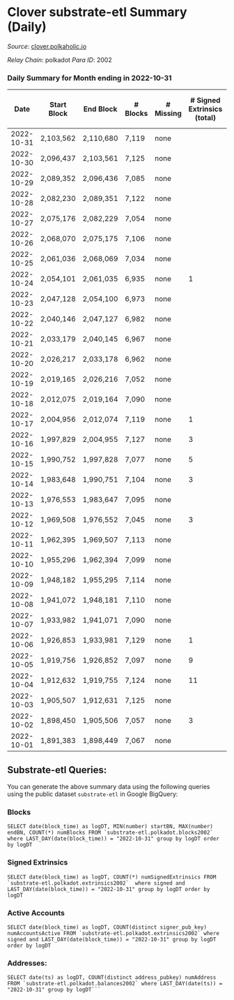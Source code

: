 # Clover substrate-etl Summary (Daily)

_Source_: [clover.polkaholic.io](https://clover.polkaholic.io)

*Relay Chain*: polkadot
*Para ID*: 2002



### Daily Summary for Month ending in 2022-10-31


| Date | Start Block | End Block | # Blocks | # Missing | # Signed Extrinsics (total) | # Active Accounts | # Addresses with Balances | # Events | # Transfers | # XCM Transfers In | # XCM Transfers Out |
| ---- | ----------- | --------- | -------- | --------- | --------------------------- | ----------------- | ------------------------- | -------- | ----------- | ------------------ | ------------------- |
| 2022-10-31 | 2,103,562 | 2,110,680 | 7,119 | none  |  |  | 3,797 | 16,145 | 20 ($2,558.22) |   |   |
| 2022-10-30 | 2,096,437 | 2,103,561 | 7,125 | none  |  |  |  | 16,417 | 30 ($3,999.72) |   |   |
| 2022-10-29 | 2,089,352 | 2,096,436 | 7,085 | none  |  |  |  | 16,139 | 33 ($8,333.73) |   |   |
| 2022-10-28 | 2,082,230 | 2,089,351 | 7,122 | none  |  |  |  | 16,178 | 46 ($1,515.37) |   |   |
| 2022-10-27 | 2,075,176 | 2,082,229 | 7,054 | none  |  |  |  | 15,954 | 24 ($777.33) |   |   |
| 2022-10-26 | 2,068,070 | 2,075,175 | 7,106 | none  |  |  |  | 15,987 | 25 ($1,517.33) |   |   |
| 2022-10-25 | 2,061,036 | 2,068,069 | 7,034 | none  |  | 24 |  | 16,053 | 46 ($5,490.67) |   |   |
| 2022-10-24 | 2,054,101 | 2,061,035 | 6,935 | none  | 1 | 1 | 3,781 | 15,688 | 30 ($4,287.22) |   |   |
| 2022-10-23 | 2,047,128 | 2,054,100 | 6,973 | none  |  |  |  | 15,349 | 10 ($88.38) |   |   |
| 2022-10-22 | 2,040,146 | 2,047,127 | 6,982 | none  |  | 14 |  | 15,296 | 17 ($180.75) |   |   |
| 2022-10-21 | 2,033,179 | 2,040,145 | 6,967 | none  |  |  | 3,779 | 15,744 | 24 ($493.91) |   |   |
| 2022-10-20 | 2,026,217 | 2,033,178 | 6,962 | none  |  | 24 |  | 15,732 | 31 ($4,963.36) |   |   |
| 2022-10-19 | 2,019,165 | 2,026,216 | 7,052 | none  |  |  |  | 15,809 | 28 ($4,199.37) |   |   |
| 2022-10-18 | 2,012,075 | 2,019,164 | 7,090 | none  |  | 24 |  | 16,263 | 33 ($6,841.86) |   |   |
| 2022-10-17 | 2,004,956 | 2,012,074 | 7,119 | none  | 1 | 1 | 3,762 | 16,319 | 65 ($4,510.92) |   |   |
| 2022-10-16 | 1,997,829 | 2,004,955 | 7,127 | none  | 3 | 3 | 3,757 | 16,649 | 61 ($357,402.36) |   |   |
| 2022-10-15 | 1,990,752 | 1,997,828 | 7,077 | none  | 5 | 4 |  | 18,483 | 126 ($70,845.01) |   |   |
| 2022-10-14 | 1,983,648 | 1,990,751 | 7,104 | none  | 3 | 3 |  | 16,531 | 42 ($14,597.87) |   |   |
| 2022-10-13 | 1,976,553 | 1,983,647 | 7,095 | none  |  |  |  | 16,315 | 32 ($7,809.61) |   |   |
| 2022-10-12 | 1,969,508 | 1,976,552 | 7,045 | none  | 3 | 3 |  | 15,712 | 25 ($1,383.73) |   |   |
| 2022-10-11 | 1,962,395 | 1,969,507 | 7,113 | none  |  |  |  | 15,837 | 25 ($3,812.55) |   |   |
| 2022-10-10 | 1,955,296 | 1,962,394 | 7,099 | none  |  |  |  | 15,971 | 38 ($8,734.38) |   |   |
| 2022-10-09 | 1,948,182 | 1,955,295 | 7,114 | none  |  |  |  | 15,825 | 34 ($18,959.99) |   |   |
| 2022-10-08 | 1,941,072 | 1,948,181 | 7,110 | none  |  |  |  | 15,928 | 37 ($16,652.30) |   |   |
| 2022-10-07 | 1,933,982 | 1,941,071 | 7,090 | none  |  |  |  | 15,625 | 17 ($483.87) |   |   |
| 2022-10-06 | 1,926,853 | 1,933,981 | 7,129 | none  | 1 | 1 |  | 15,849 | 19 ($1,310.09) |   |   |
| 2022-10-05 | 1,919,756 | 1,926,852 | 7,097 | none  | 9 | 5 |  | 16,120 | 43 ($8,090.60) |   |   |
| 2022-10-04 | 1,912,632 | 1,919,755 | 7,124 | none  | 11 | 6 |  | 16,030 | 34 ($860.73) |   |   |
| 2022-10-03 | 1,905,507 | 1,912,631 | 7,125 | none  |  |  |  | 15,688 | 13 ($2,405.02) |   |   |
| 2022-10-02 | 1,898,450 | 1,905,506 | 7,057 | none  | 3 | 3 |  | 15,717 | 28 ($3,639.82) |   |   |
| 2022-10-01 | 1,891,383 | 1,898,449 | 7,067 | none  |  |  |  | 15,940 | 27 ($15,565.91) |   |   |

## Substrate-etl Queries:
You can generate the above summary data using the following queries using the public dataset `substrate-etl` in Google BigQuery:


### Blocks
```
SELECT date(block_time) as logDT, MIN(number) startBN, MAX(number) endBN, COUNT(*) numBlocks FROM `substrate-etl.polkadot.blocks2002`  where LAST_DAY(date(block_time)) = "2022-10-31" group by logDT order by logDT
```


### Signed Extrinsics
```
SELECT date(block_time) as logDT, COUNT(*) numSignedExtrinsics FROM `substrate-etl.polkadot.extrinsics2002`  where signed and LAST_DAY(date(block_time)) = "2022-10-31" group by logDT order by logDT
```


### Active Accounts
```
SELECT date(block_time) as logDT, COUNT(distinct signer_pub_key) numAccountsActive FROM `substrate-etl.polkadot.extrinsics2002` where signed and LAST_DAY(date(block_time)) = "2022-10-31" group by logDT order by logDT
```


### Addresses:
```
SELECT date(ts) as logDT, COUNT(distinct address_pubkey) numAddress FROM `substrate-etl.polkadot.balances2002` where LAST_DAY(date(ts)) = "2022-10-31" group by logDT```

